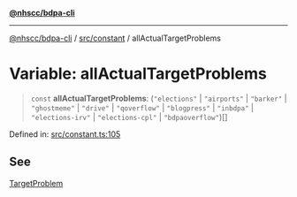 [**@nhscc/bdpa-cli**](../../../README.md)

***

[@nhscc/bdpa-cli](../../../README.md) / [src/constant](../README.md) / allActualTargetProblems

# Variable: allActualTargetProblems

> `const` **allActualTargetProblems**: (`"elections"` \| `"airports"` \| `"barker"` \| `"ghostmeme"` \| `"drive"` \| `"qoverflow"` \| `"blogpress"` \| `"inbdpa"` \| `"elections-irv"` \| `"elections-cpl"` \| `"bdpaoverflow"`)[]

Defined in: [src/constant.ts:105](https://github.com/nhscc/bdpa-cli/blob/8ad58c8c8508bf539936ccdd28c6f77ce4493fea/src/constant.ts#L105)

## See

[TargetProblem](TargetProblem.md)
